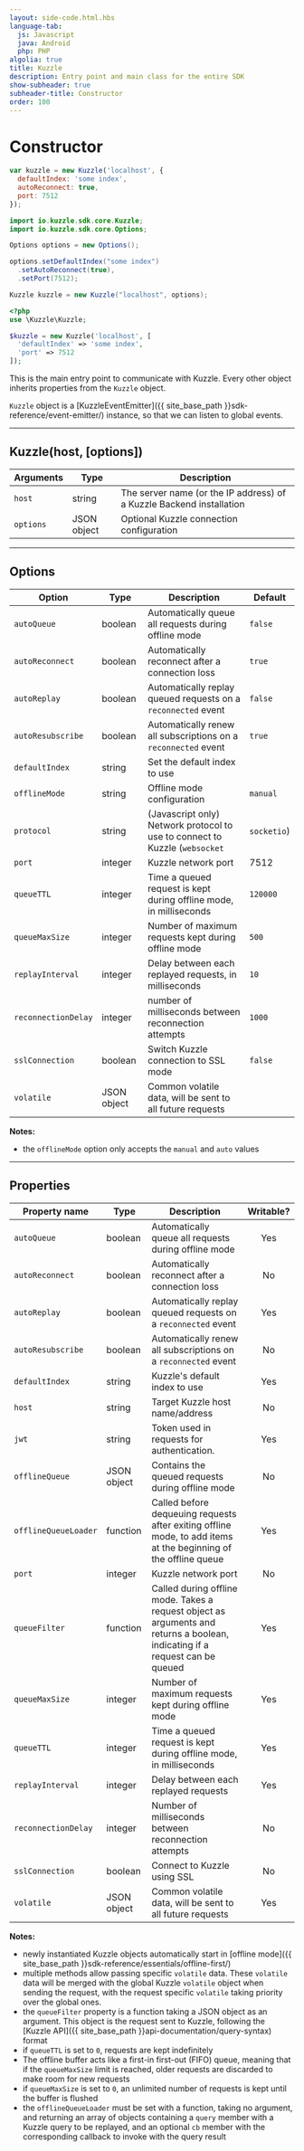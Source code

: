 ```yaml
---
layout: side-code.html.hbs
language-tab:
  js: Javascript
  java: Android
  php: PHP
algolia: true
title: Kuzzle
description: Entry point and main class for the entire SDK
show-subheader: true
subheader-title: Constructor
order: 100
---
```


# Constructor

```js
var kuzzle = new Kuzzle('localhost', {
  defaultIndex: 'some index',
  autoReconnect: true,
  port: 7512
});
```

```java
import io.kuzzle.sdk.core.Kuzzle;
import io.kuzzle.sdk.core.Options;

Options options = new Options();

options.setDefaultIndex("some index")
  .setAutoReconnect(true),
  .setPort(7512);

Kuzzle kuzzle = new Kuzzle("localhost", options);
```

```php
<?php
use \Kuzzle\Kuzzle;

$kuzzle = new Kuzzle('localhost', [
  'defaultIndex' => 'some index',
  'port' => 7512
]);
```

This is the main entry point to communicate with Kuzzle. Every other object inherits properties from the `Kuzzle` object.

`Kuzzle` object is a [KuzzleEventEmitter]({{ site_base_path }}sdk-reference/event-emitter/) instance, so that we can listen to global events.

---

## Kuzzle(host, [options])

| Arguments | Type | Description |
|---------------|---------|----------------------------------------|
| ``host`` | string | The server name (or the IP address) of a Kuzzle Backend installation |
| ``options`` | JSON object | Optional Kuzzle connection configuration |

---

## Options

| Option | Type | Description | Default |
|---------------|---------|----------------------------------------|---------|
| ``autoQueue`` | boolean | Automatically queue all requests during offline mode | ``false`` |
| ``autoReconnect`` | boolean | Automatically reconnect after a connection loss | ``true`` |
| ``autoReplay`` | boolean | Automatically replay queued requests on a ``reconnected`` event | ``false`` |
| ``autoResubscribe`` | boolean | Automatically renew all subscriptions on a ``reconnected`` event | ``true`` |
| ``defaultIndex`` | string | Set the default index to use | |
| ``offlineMode`` | string | Offline mode configuration | ``manual`` |
| ``protocol`` | string | (Javascript only) Network protocol to use to connect to Kuzzle (``websocket`` | ``socketio``) | ``websocket``|
| ``port`` | integer | Kuzzle network port | 7512 |
| ``queueTTL`` | integer | Time a queued request is kept during offline mode, in milliseconds | ``120000`` |
| ``queueMaxSize`` | integer | Number of maximum requests kept during offline mode | ``500`` |
| ``replayInterval`` | integer | Delay between each replayed requests, in milliseconds | ``10`` |
| ``reconnectionDelay`` | integer | number of milliseconds between reconnection attempts | ``1000`` |
| ``sslConnection`` | boolean | Switch Kuzzle connection to SSL mode | ``false`` |
| ``volatile`` | JSON object | Common volatile data, will be sent to all future requests | |

**Notes:**

* the ``offlineMode`` option only accepts the ``manual`` and ``auto`` values

---

## Properties

| Property name | Type | Description | Writable? |
|---------------|------|-------------|:---------:|
| ``autoQueue`` | boolean | Automatically queue all requests during offline mode | Yes |
| ``autoReconnect`` | boolean | Automatically reconnect after a connection loss | No |
| ``autoReplay`` | boolean | Automatically replay queued requests on a ``reconnected`` event |  Yes |
| ``autoResubscribe`` | boolean | Automatically renew all subscriptions on a ``reconnected`` event | No |
| ``defaultIndex`` | string | Kuzzle's default index to use | Yes |
| ``host`` | string | Target Kuzzle host name/address | No |
| ``jwt`` | string | Token used in requests for authentication. | Yes |
| ``offlineQueue`` | JSON object | Contains the queued requests during offline mode | No |
| ``offlineQueueLoader`` | function | Called before dequeuing requests after exiting offline mode, to add items at the beginning of the offline queue | Yes |
| ``port`` | integer | Kuzzle network port | No |
| ``queueFilter`` | function | Called during offline mode. Takes a request object as arguments and returns a boolean, indicating if a request can be queued | Yes |
| ``queueMaxSize`` | integer | Number of maximum requests kept during offline mode | Yes |
| ``queueTTL`` | integer | Time a queued request is kept during offline mode, in milliseconds | Yes |
| ``replayInterval`` | integer | Delay between each replayed requests | Yes |
| ``reconnectionDelay`` | integer | Number of milliseconds between reconnection attempts | No |
| ``sslConnection`` | boolean | Connect to Kuzzle using SSL | No |
| ``volatile`` | JSON object | Common volatile data, will be sent to all future requests | Yes |

**Notes:**

* newly instantiated Kuzzle objects automatically start in [offline mode]({{ site_base_path }}sdk-reference/essentials/offline-first/)
* multiple methods allow passing specific ``volatile`` data. These ``volatile`` data will be merged with the global Kuzzle ``volatile`` object when sending the request, with the request specific ``volatile`` taking priority over the global ones.
* the ``queueFilter`` property is a function taking a JSON object as an argument. This object is the request sent to Kuzzle, following the [Kuzzle API]({{ site_base_path }}api-documentation/query-syntax) format
* if ``queueTTL`` is set to ``0``, requests are kept indefinitely
* The offline buffer acts like a first-in first-out (FIFO) queue, meaning that if the ``queueMaxSize`` limit is reached, older requests are discarded to make room for new requests
* if ``queueMaxSize`` is set to ``0``, an unlimited number of requests is kept until the buffer is flushed
* the ``offlineQueueLoader`` must be set with a function, taking no argument, and returning an array of objects containing a `query` member with a Kuzzle query to be replayed, and an optional `cb` member with the corresponding callback to invoke with the query result
